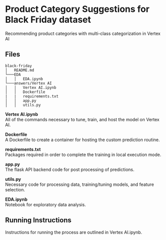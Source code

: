 # Product Category Suggestions for Black Friday dataset
Recommending product categories with multi-class categorization in Vertex AI

## Files
```
black-friday
│   README.md
└───EDA
│   │   EDA.ipynb
└───answers/Vertex AI
│   │   Vertex AI.ipynb
│   │   Dockerfile
|   |   requirements.txt
│   │   app.py
│   │   utils.py
```
**Vertex AI.ipynb** 
<br>
All of the commands necessary to tune, train, and host the model on Vertex AI.

**Dockerfile**
<br>
A Dockerfile to create a container for hosting the custom prediction routine.

**requirements.txt**
<br>
Packages required in order to complete the training in local execution mode.

**app.py**
<br>
The flask API backend code for post processing of predictions.

**utils.py**
<br>
Necessary code for processing data, training/tuning models, and feature selection.

**EDA.ipynb**
<br>
Notebook for exploratory data analysis.

## Running Instructions
Instructions for running the process are outlined in Vertex AI.ipynb.